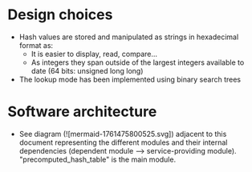 # Design choices
- Hash values are stored and manipulated as strings in hexadecimal format as:
   - It is easier to display, read, compare...
   - As integers they span outside of the largest integers available to date
      (64 bits: unsigned long long)
- The lookup mode has been implemented using binary search trees

# Software architecture
- See diagram (![mermaid-1761475800525.svg]) adjacent to this document
  representing the different modules and their internal dependencies
  (dependent module --> service-providing module). "precomputed_hash_table" is
  the main module.
